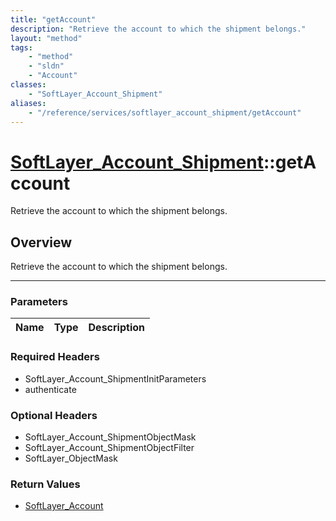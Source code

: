 ```yaml
---
title: "getAccount"
description: "Retrieve the account to which the shipment belongs."
layout: "method"
tags:
    - "method"
    - "sldn"
    - "Account"
classes:
    - "SoftLayer_Account_Shipment"
aliases:
    - "/reference/services/softlayer_account_shipment/getAccount"
---
```

# [SoftLayer_Account_Shipment](/reference/services/SoftLayer_Account_Shipment)::getAccount

Retrieve the account to which the shipment belongs.


## Overview 
Retrieve the account to which the shipment belongs.

-----

### Parameters 
|Name | Type | Description |
| --- | --- | --- |


### Required Headers
* SoftLayer_Account_ShipmentInitParameters
* authenticate


### Optional Headers
* SoftLayer_Account_ShipmentObjectMask
* SoftLayer_Account_ShipmentObjectFilter
* SoftLayer_ObjectMask

### Return Values
* <a href='/reference/datatypes/SoftLayer_Account'>SoftLayer_Account </a>




